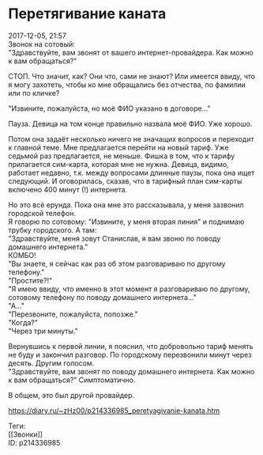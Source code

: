 Перетягивание каната
=====================

   
 2017-12-05, 21:57   
  Звонок на сотовый:   
 "Здравствуйте, вам звонят от вашего интернет-провайдера. Как можно к вам обращаться?"   
   
 СТОП. Что значит, как? Они что, сами не знают? Или имеется ввиду, что я могу захотеть, чтобы ко мне обращались без отчества, по фамилии или по кличке?   
   
 "Извините, пожалуйста, но моё ФИО указано в договоре..."   
   
 Пауза. Девица на том конце правильно назвала моё ФИО. Уже хорошо.   
   
 Потом она задаёт несколько ничего не значащих вопросов и переходит к главной теме. Мне предлагается перейти на новый тариф. Уже седьмой раз предлагается, не меньше. Фишка в том, что к тарифу прилагается сим-карта, которая мне не нужна. Девица, видимо, работает недавно, т.к. между вопросами длинные паузы, пока она ищет следующий. И оговорилась, сказав, что в тарифный план сим-карты включено 400 минут (!) интернета.   
   
 Но это всё ерунда. Пока она мне это рассказывала, у меня зазвонил городской телефон.   
 Я говорю по сотовому: "Извините, у меня вторая линия" и поднимаю трубку городского. А там:   
 "Здравствуйте, меня зовут Станислав, я вам звоню по поводу домашнего интернета."   
 КОМБО!   
 "Вы знаете, я сейчас как раз об этом разговариваю по другому телефону."   
 "Простите?!"   
 "Я имею ввиду, что именно в этот момент я разговариваю по другому, сотовому телефону по поводу домашнего интернета..."   
 "А..."   
 "Перезвоните, пожалуйста, попозже."   
 "Когда?"   
 "Через три минуты."   
   
 Вернувшись к первой линии, я пояснил, что добровольно тариф менять не буду и закончил разговор. По городскому перезвонили минут через десять. Другим голосом.   
 "Здравствуйте, вам звонят по поводу домашнего интернета. Как можно к вам обращаться?" Симптоматично.   
   
 В общем, это был другой провайдер.   
    
 <https://diary.ru/~zHz00/p214336985_peretyagivanie-kanata.htm>   
   
 Теги:   
 [[Звонки]]   
 ID: p214336985